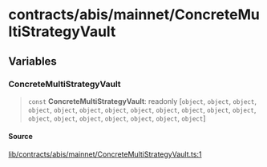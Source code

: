 # contracts/abis/mainnet/ConcreteMultiStrategyVault

## Variables

### ConcreteMultiStrategyVault

> `const` **ConcreteMultiStrategyVault**: readonly [`object`, `object`, `object`, `object`, `object`, `object`, `object`, `object`, `object`, `object`, `object`, `object`, `object`, `object`, `object`, `object`, `object`, `object`, `object`]

#### Source

[lib/contracts/abis/mainnet/ConcreteMultiStrategyVault.ts:1](https://github.com/PufferFinance/puffer-sdk/blob/98122edc3ba140dd873a9312a311b44046586285/lib/contracts/abis/mainnet/ConcreteMultiStrategyVault.ts#L1)
